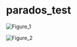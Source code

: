 # parados_test

![Figure_1](https://github.com/user-attachments/assets/e4c50fc1-d8b7-4f80-aa82-56559ea9e24f)


![Figure_2](https://github.com/user-attachments/assets/ec02cd51-b7ac-4c18-b213-625402397343)
